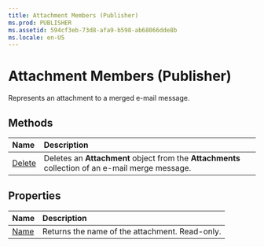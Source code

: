 ```yaml
---
title: Attachment Members (Publisher)
ms.prod: PUBLISHER
ms.assetid: 594cf3eb-73d8-afa9-b598-ab68066dde8b
ms.locale: en-US
---
```



# Attachment Members (Publisher)
Represents an attachment to a merged e-mail message.

## Methods



|**Name**|**Description**|
|:-----|:-----|
| [Delete](attachment.delete-method-publisher.md)|Deletes an  **Attachment** object from the **Attachments** collection of an e-mail merge message.|

## Properties



|**Name**|**Description**|
|:-----|:-----|
| [Name](attachment.name-property-publisher.md)|Returns the name of the attachment. Read-only.|

